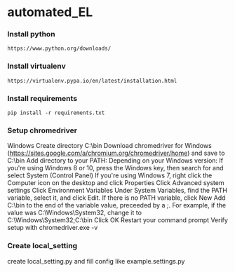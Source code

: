 # automated_EL

### Install python
    https://www.python.org/downloads/
### Install virtualenv
    https://virtualenv.pypa.io/en/latest/installation.html
### Install requirements
    pip install -r requirements.txt
### Setup chromedriver
Windows
    Create directory C:\bin
    Download chromedriver for Windows (https://sites.google.com/a/chromium.org/chromedriver/home) and save to C:\bin
    Add directory to your PATH:
Depending on your Windows version:
    If you're using Windows 8 or 10, press the Windows key, then search for and select System (Control Panel)
    If you're using Windows 7, right click the Computer icon on the desktop and click Properties
    Click Advanced system settings
    Click Environment Variables
    Under System Variables, find the PATH variable, select it, and click Edit. If there is no PATH variable, click New
    Add C:\bin to the end of the variable value, preceeded by a ;. For example, if the value was C:\Windows\System32, change it to C:\Windows\System32;C:\bin
    Click OK
    Restart your command prompt
    Verify setup with chromedriver.exe -v

### Create local_setting
create local_setting.py and fill config like example.settings.py